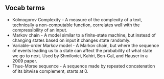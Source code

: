 ## Vocab terms

* Kolmogorov Complexity - A measure of the complexity of a text,
  technically a non-computable function, correlates well with the
  compressibility of an input.
* Markov chain - A model similar to a finite-state machine, but instead
  of changing states based on input it changes state randomly.
* Variable-order Markov model - A Markov chain, but where the sequence
  of events leading us to a state can affect the probability of what state
  we go to next. Used by Shmilovici, Kahiri, Ben-Gal, and Hauser in a 2009
  paper.
* Thue-Morse sequence - A sequence made by repeated concatenation of
  its bitwise complement, starts at 0.

